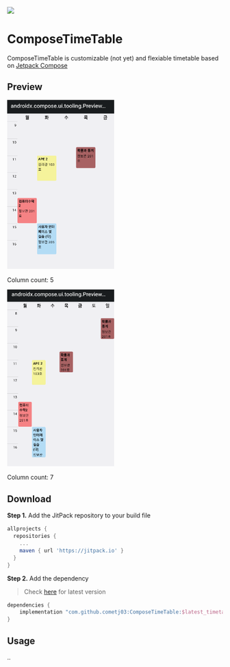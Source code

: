 [![](https://jitpack.io/v/cometj03/ComposeTimeTable.svg)](https://jitpack.io/#cometj03/ComposeTimeTable)

# ComposeTimeTable

ComposeTimeTable is customizable (not yet) and flexiable timetable based on [Jetpack Compose](https://developer.android.com/jetpack/compose)

## Preview

<img src="./preview1.png" width="250">

Column count: 5

<img src="./preview2.png" width="250">

Column count: 7

## Download

**Step 1.** Add the JitPack repository to your build file

```gradle
allprojects {
  repositories {
    ...
    maven { url 'https://jitpack.io' }
  }
}
```

**Step 2.** Add the dependency

> Check [here](https://jitpack.io/#cometj03/ComposeTimeTable/) for latest version

```gradle
dependencies {
    implementation "com.github.cometj03:ComposeTimeTable:$latest_timetable_version"
}
```

## Usage
..
